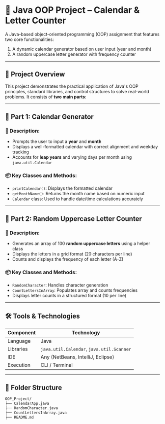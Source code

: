 # 📅 Java OOP Project – Calendar & Letter Counter

A Java-based object-oriented programming (OOP) assignment that features two core functionalities:
1. A dynamic calendar generator based on user input (year and month)
2. A random uppercase letter generator with frequency counter

---

## 📌 Project Overview

This project demonstrates the practical application of Java's OOP principles, standard libraries, and control structures to solve real-world problems. It consists of **two main parts**:

---

## 🧩 Part 1: Calendar Generator

### 🔧 Description:
- Prompts the user to input a **year** and **month**
- Displays a well-formatted calendar with correct alignment and weekday tracking
- Accounts for **leap years** and varying days per month using `java.util.Calendar`

### 📦 Key Classes and Methods:
- `printCalendar()`: Displays the formatted calendar
- `getMonthName()`: Returns the month name based on numeric input
- `Calendar` class: Used to handle date/time calculations accurately

---

## 🔡 Part 2: Random Uppercase Letter Counter

### 🔧 Description:
- Generates an array of 100 **random uppercase letters** using a helper class
- Displays the letters in a grid format (20 characters per line)
- Counts and displays the frequency of each letter (A–Z)

### 📦 Key Classes and Methods:
- `RandomCharacter`: Handles character generation
- `CountLettersInArray`: Populates array and counts frequencies
- Displays letter counts in a structured format (10 per line)

---

## 🛠️ Tools & Technologies

| Component     | Technology        |
|---------------|-------------------|
| Language      | Java              |
| Libraries     | `java.util.Calendar`, `java.util.Scanner` |
| IDE           | Any (NetBeans, IntelliJ, Eclipse) |
| Execution     | CLI / Terminal    |

---

## 📂 Folder Structure

```bash
OOP_Project/
├── CalendarApp.java
├── RandomCharacter.java
├── CountLettersInArray.java
├── README.md
